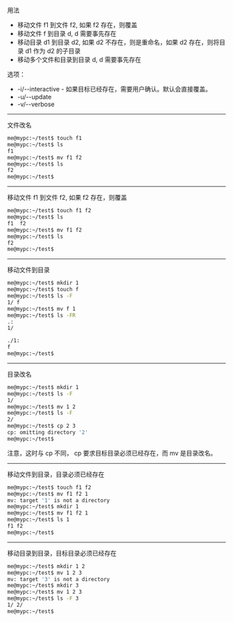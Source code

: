 用法
* 移动文件 f1 到文件 f2, 如果 f2 存在，则覆盖
* 移动文件 f 到目录 d, d 需要事先存在
* 移动目录 d1 到目录 d2, 如果 d2 不存在，则是重命名，如果 d2 存在，则将目录 d1 作为 d2 的子目录
* 移动多个文件和目录到目录 d, d 需要事先存在


选项：
* -i/--interactive - 如果目标已经存在，需要用户确认。默认会直接覆盖。
* -u/--update
* -v/--verbose

---
文件改名
```bash
me@mypc:~/test$ touch f1
me@mypc:~/test$ ls
f1
me@mypc:~/test$ mv f1 f2
me@mypc:~/test$ ls
f2
me@mypc:~/test$
```

---
移动文件 f1 到文件 f2, 如果 f2 存在，则覆盖
```bash
me@mypc:~/test$ touch f1 f2
me@mypc:~/test$ ls
f1  f2
me@mypc:~/test$ mv f1 f2
me@mypc:~/test$ ls
f2
me@mypc:~/test$ 
```

---
移动文件到目录
```bash
me@mypc:~/test$ mkdir 1
me@mypc:~/test$ touch f
me@mypc:~/test$ ls -F
1/ f
me@mypc:~/test$ mv f 1
me@mypc:~/test$ ls -FR
.:
1/

./1:
f
me@mypc:~/test$
```

---
目录改名
```bash
me@mypc:~/test$ mkdir 1
me@mypc:~/test$ ls -F
1/
me@mypc:~/test$ mv 1 2
me@mypc:~/test$ ls -F
2/
me@mypc:~/test$ cp 2 3
cp: omitting directory '2'
me@mypc:~/test$
```


注意，这时与 cp 不同， cp 要求目标目录必须已经存在，而 mv 是目录改名。

---
移动文件到目录，目录必须已经存在
```bash
me@mypc:~/test$ touch f1 f2
me@mypc:~/test$ mv f1 f2 1
mv: target '1' is not a directory
me@mypc:~/test$ mkdir 1
me@mypc:~/test$ mv f1 f2 1
me@mypc:~/test$ ls 1
f1 f2
me@mypc:~/test$
```

---
移动目录到目录，目标目录必须已经存在
```bash
me@mypc:~/test$ mkdir 1 2
me@mypc:~/test$ mv 1 2 3
mv: target '3' is not a directory
me@mypc:~/test$ mkdir 3
me@mypc:~/test$ mv 1 2 3
me@mypc:~/test$ ls -F 3
1/ 2/
me@mypc:~/test$
```

